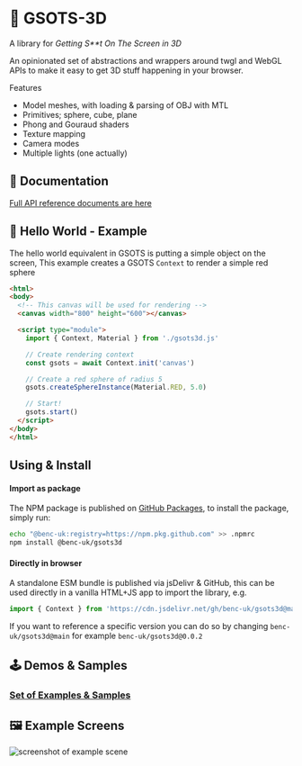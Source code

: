 # 🎨 GSOTS-3D

A library for *Getting S&ast;&ast;t On The Screen in 3D*

An opinionated set of abstractions and wrappers around twgl and WebGL APIs to make it easy to get 3D stuff happening in your browser.

Features
- Model meshes, with loading & parsing of OBJ with MTL
- Primitives; sphere, cube, plane
- Phong and Gouraud shaders
- Texture mapping
- Camera modes
- Multiple lights (one actually)

## 📝 Documentation

[Full API reference documents are here](https://code.benco.io/gsots3d/docs/)

## 💬 Hello World - Example

The hello world equivalent in GSOTS is putting a simple object on the screen, This example creates a GSOTS `Context` to render a simple red sphere

```html
<html>
<body>
  <!-- This canvas will be used for rendering -->
  <canvas width="800" height="600"></canvas>

  <script type="module">
    import { Context, Material } from './gsots3d.js'

    // Create rendering context
    const gsots = await Context.init('canvas')

    // Create a red sphere of radius 5
    gsots.createSphereInstance(Material.RED, 5.0)

    // Start!
    gsots.start()
  </script>
</body>
</html>
```

## Using & Install

#### Import as package

The NPM package is published on [GitHub Packages](https://docs.github.com/en/packages), to install the package, simply run:

```bash
echo "@benc-uk:registry=https://npm.pkg.github.com" >> .npmrc
npm install @benc-uk/gsots3d
```

#### Directly in browser

A standalone ESM bundle is published via jsDelivr & GitHub, this can be used directly in a vanilla HTML+JS app to import the library, e.g.

```js
import { Context } from 'https://cdn.jsdelivr.net/gh/benc-uk/gsots3d@main/dist-bundle/gsots3d.min.js'
```

If you want to reference a specific version you can do so by changing `benc-uk/gsots3d@main` for example `benc-uk/gsots3d@0.0.2` 


## 🕹️ Demos & Samples

### [Set of Examples & Samples](https://code.benco.io/gsots3d/examples/)

## 🖼️ Example Screens

![screenshot of example scene](https://user-images.githubusercontent.com/14982936/252045019-ae3555c8-4ac1-4b1a-9ff8-b8fb7efa30ff.png)
